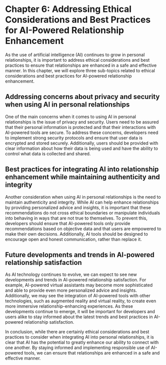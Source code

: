 Chapter 6: Addressing Ethical Considerations and Best Practices for AI-Powered Relationship Enhancement
=======================================================================================================

As the use of artificial intelligence (AI) continues to grow in personal relationships, it is important to address ethical considerations and best practices to ensure that relationships are enhanced in a safe and effective manner. In this chapter, we will explore three sub-topics related to ethical considerations and best practices for AI-powered relationship enhancement.

Addressing concerns about privacy and security when using AI in personal relationships
--------------------------------------------------------------------------------------

One of the main concerns when it comes to using AI in personal relationships is the issue of privacy and security. Users need to be assured that their personal information is protected and that their interactions with AI-powered tools are secure. To address these concerns, developers need to implement strong security protocols and ensure that user data is encrypted and stored securely. Additionally, users should be provided with clear information about how their data is being used and have the ability to control what data is collected and shared.

Best practices for integrating AI into relationship enhancement while maintaining authenticity and integrity
------------------------------------------------------------------------------------------------------------

Another consideration when using AI in personal relationships is the need to maintain authenticity and integrity. While AI can help enhance relationships by providing personalized advice and insights, it is important that these recommendations do not cross ethical boundaries or manipulate individuals into behaving in ways that are not true to themselves. To prevent this, developers should ensure that AI-powered tools only provide recommendations based on objective data and that users are empowered to make their own decisions. Additionally, AI tools should be designed to encourage open and honest communication, rather than replace it.

Future developments and trends in AI-powered relationship satisfaction
----------------------------------------------------------------------

As AI technology continues to evolve, we can expect to see new developments and trends in AI-powered relationship satisfaction. For example, AI-powered virtual assistants may become more sophisticated and able to provide even more personalized advice and insights. Additionally, we may see the integration of AI-powered tools with other technologies, such as augmented reality and virtual reality, to create even more immersive relationship-enhancing experiences. As these developments continue to emerge, it will be important for developers and users alike to stay informed about the latest trends and best practices in AI-powered relationship satisfaction.

In conclusion, while there are certainly ethical considerations and best practices to consider when integrating AI into personal relationships, it is clear that AI has the potential to greatly enhance our ability to connect with one another. By staying informed and implementing responsible use of AI-powered tools, we can ensure that relationships are enhanced in a safe and effective manner.
